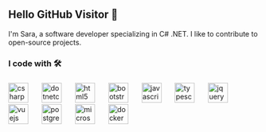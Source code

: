 <h2 align="left">Hello GitHub Visitor 👋 </h2>

<p align="left">I'm Sara, a software developer specializing in C# .NET. I like to contribute to open-source projects. </p>

<h3 align="left">I code with 🛠️</h3>

###


<div align="left">
   <img src="https://cdn.jsdelivr.net/gh/devicons/devicon/icons/csharp/csharp-original.svg" height="40" alt="csharp logo"  />
  <img width="19" />
  <img src="https://cdn.jsdelivr.net/gh/devicons/devicon/icons/dotnetcore/dotnetcore-original.svg" height="40" alt="dotnetcore logo"  />
   <img width="19" />
   
  <img src="https://cdn.simpleicons.org/html5/E34F26" height="40" alt="html5 logo"  />
  <img width="19" />
 
  <img src="https://cdn.simpleicons.org/bootstrap/7952B3" height="40" alt="bootstrap logo"  />
  <img width="19" />
  <img src="https://cdn.simpleicons.org/javascript/F7DF1E" height="40" alt="javascript logo"  />
  <img width="19" />
  <img src="https://cdn.jsdelivr.net/gh/devicons/devicon/icons/typescript/typescript-original.svg" height="40" alt="typescript logo"  />
  <img width="19" />
  <img src="https://cdn.simpleicons.org/jquery/0769AD" height="40" alt="jquery logo"  />
  <img width="19" />
  <img src="https://cdn.simpleicons.org/vuedotjs/4FC08D" height="40" alt="vuejs logo"  />
 

 <img width="19" />
  <img src="https://cdn.jsdelivr.net/gh/devicons/devicon/icons/postgresql/postgresql-original.svg" height="40" alt="postgresql logo"  />
 <img width="19" />
  <img src="https://cdn.jsdelivr.net/gh/devicons/devicon/icons/microsoftsqlserver/microsoftsqlserver-plain.svg" height="40" alt="microsoftsqlserver logo"  />


  <img width="19" />
  <img src="https://cdn.jsdelivr.net/gh/devicons/devicon/icons/docker/docker-original.svg" height="40" alt="docker logo"  />
  
</div>

